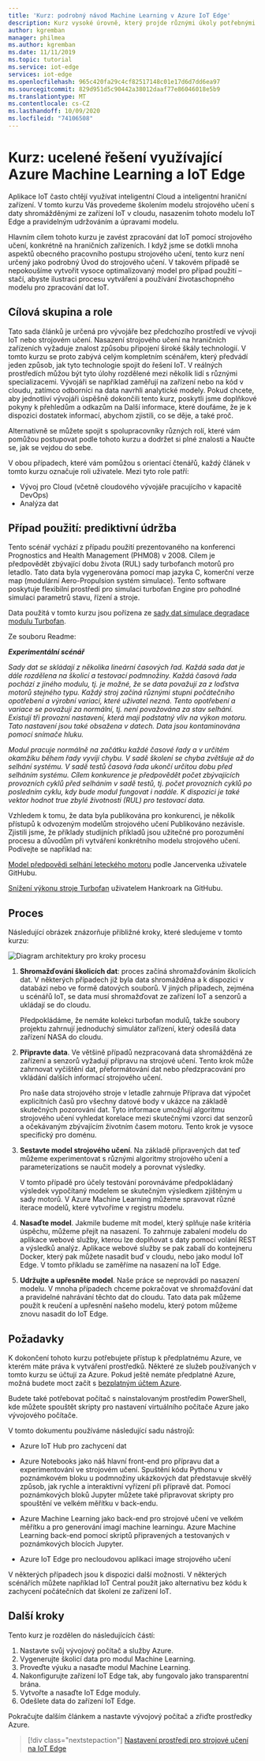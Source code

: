 ```yaml
---
title: 'Kurz: podrobný návod Machine Learning v Azure IoT Edge'
description: Kurz vysoké úrovně, který projde různými úkoly potřebnými k vytvoření komplexního strojového učení ve scénáři Edge.
author: kgremban
manager: philmea
ms.author: kgremban
ms.date: 11/11/2019
ms.topic: tutorial
ms.service: iot-edge
services: iot-edge
ms.openlocfilehash: 965c420fa29c4cf82517148c01e17d6d7dd6ea97
ms.sourcegitcommit: 829d951d5c90442a38012daaf77e86046018e5b9
ms.translationtype: MT
ms.contentlocale: cs-CZ
ms.lasthandoff: 10/09/2020
ms.locfileid: "74106508"
---
```

# <a name="tutorial-an-end-to-end-solution-using-azure-machine-learning-and-iot-edge"></a>Kurz: ucelené řešení využívající Azure Machine Learning a IoT Edge

Aplikace IoT často chtějí využívat inteligentní Cloud a inteligentní hraniční zařízení. V tomto kurzu Vás provedeme školením modelu strojového učení s daty shromážděnými ze zařízení IoT v cloudu, nasazením tohoto modelu IoT Edge a pravidelným udržováním a úpravami modelu.

Hlavním cílem tohoto kurzu je zavést zpracování dat IoT pomocí strojového učení, konkrétně na hraničních zařízeních. I když jsme se dotkli mnoha aspektů obecného pracovního postupu strojového učení, tento kurz není určený jako podrobný Úvod do strojového učení. V takovém případě se nepokoušíme vytvořit vysoce optimalizovaný model pro případ použití – stačí, abyste ilustraci procesu vytváření a používání životaschopného modelu pro zpracování dat IoT.

## <a name="target-audience-and-roles"></a>Cílová skupina a role

Tato sada článků je určená pro vývojáře bez předchozího prostředí ve vývoji IoT nebo strojovém učení. Nasazení strojového učení na hraničních zařízeních vyžaduje znalost způsobu připojení široké škály technologií. V tomto kurzu se proto zabývá celým kompletním scénářem, který předvádí jeden způsob, jak tyto technologie spojit do řešení IoT. V reálných prostředích můžou být tyto úlohy rozdělené mezi několik lidí s různými specializacemi. Vývojáři se například zaměřují na zařízení nebo na kód v cloudu, zatímco odborníci na data navrhli analytické modely. Pokud chcete, aby jednotliví vývojáři úspěšně dokončili tento kurz, poskytli jsme doplňkové pokyny k přehledům a odkazům na Další informace, které doufáme, že je k dispozici dostatek informací, abychom zjistili, co se děje, a také proč.

Alternativně se můžete spojit s spolupracovníky různých rolí, které vám pomůžou postupovat podle tohoto kurzu a dodržet si plné znalosti a Naučte se, jak se vejdou do sebe.

V obou případech, které vám pomůžou s orientací čtenářů, každý článek v tomto kurzu označuje roli uživatele. Mezi tyto role patří:

* Vývoj pro Cloud (včetně cloudového vývojáře pracujícího v kapacitě DevOps)
* Analýza dat

## <a name="use-case-predictive-maintenance"></a>Případ použití: prediktivní údržba

Tento scénář vychází z případu použití prezentovaného na konferenci Prognostics and Health Management (PHM08) v 2008. Cílem je předpovědět zbývající dobu života (RUL) sady turbofanch motorů pro letadlo. Tato data byla vygenerována pomocí map jazyka C, komerční verze map (modulární Aero-Propulsion systém simulace). Tento software poskytuje flexibilní prostředí pro simulaci turbofan Engine pro pohodlné simulaci parametrů stavu, řízení a stroje.

Data použitá v tomto kurzu jsou pořízena ze [sady dat simulace degradace modulu Turbofan](https://ti.arc.nasa.gov/tech/dash/groups/pcoe/prognostic-data-repository/#turbofan).

Ze souboru Readme:

***Experimentální scénář***

*Sady dat se skládají z několika lineární časových řad. Každá sada dat je dále rozdělena na školicí a testovací podmnožiny. Každá časová řada pochází z jiného modulu, tj. je možné, že se data považují za z loďstva motorů stejného typu. Každý stroj začíná různými stupni počátečního opotřebení a výrobní variací, které uživatel nezná. Tento opotřebení a variace se považují za normální, tj. není považována za stav selhání. Existují tři provozní nastavení, která mají podstatný vliv na výkon motoru. Tato nastavení jsou také obsažena v datech. Data jsou kontaminována pomocí snímače hluku.*

*Modul pracuje normálně na začátku každé časové řady a v určitém okamžiku během řady vyvíjí chybu. V sadě školení se chyba zvětšuje až do selhání systému. V sadě testů časová řada ukončí určitou dobu před selháním systému. Cílem konkurence je předpovědět počet zbývajících provozních cyklů před selháním v sadě testů, tj. počet provozních cyklů po posledním cyklu, kdy bude modul fungovat i nadále. K dispozici je také vektor hodnot true zbylé životnosti (RUL) pro testovací data.*

Vzhledem k tomu, že data byla publikována pro konkurenci, je několik přístupů k odvozeným modelům strojového učení Publikováno nezávisle. Zjistili jsme, že příklady studijních příkladů jsou užitečné pro porozumění procesu a důvodům při vytváření konkrétního modelu strojového učení. Podívejte se například na:

[Model předpovědi selhání leteckého motoru](https://github.com/jancervenka/turbofan_failure) podle Jancervenka uživatele GitHubu.

[Snížení výkonu stroje Turbofan](https://github.com/hankroark/Turbofan-Engine-Degradation) uživatelem Hankroark na GitHubu.

## <a name="process"></a>Proces

Následující obrázek znázorňuje přibližné kroky, které sledujeme v tomto kurzu:

![Diagram architektury pro kroky procesu](media/tutorial-machine-learning-edge-01-intro/tutorial-steps-overview.png)

1. **Shromažďování školicích dat**: proces začíná shromažďováním školicích dat. V některých případech již byla data shromážděna a k dispozici v databázi nebo ve formě datových souborů. V jiných případech, zejména u scénářů IoT, se data musí shromažďovat ze zařízení IoT a senzorů a ukládají se do cloudu.

   Předpokládáme, že nemáte kolekci turbofan modulů, takže soubory projektu zahrnují jednoduchý simulátor zařízení, který odesílá data zařízení NASA do cloudu.

1. **Připravte data**. Ve většině případů nezpracovaná data shromážděná ze zařízení a senzorů vyžadují přípravu na strojové učení. Tento krok může zahrnovat vyčištění dat, přeformátování dat nebo předzpracování pro vkládání dalších informací strojového učení.

   Pro naše data strojového stroje v letadle zahrnuje Příprava dat výpočet explicitních časů pro všechny datové body v ukázce na základě skutečných pozorování dat. Tyto informace umožňují algoritmu strojového učení vyhledat korelace mezi skutečnými vzorci dat senzorů a očekávaným zbývajícím životním časem motoru. Tento krok je vysoce specifický pro doménu.

1. **Sestavte model strojového učení**. Na základě připravených dat teď můžeme experimentovat s různými algoritmy strojového učení a parameterizations se naučit modely a porovnat výsledky.

   V tomto případě pro účely testování porovnáváme předpokládaný výsledek vypočítaný modelem se skutečným výsledkem zjištěným u sady motorů. V Azure Machine Learning můžeme spravovat různé iterace modelů, které vytvoříme v registru modelu.

1. **Nasaďte model**. Jakmile budeme mít model, který splňuje naše kritéria úspěchu, můžeme přejít na nasazení. To zahrnuje zabalení modelu do aplikace webové služby, kterou lze doplňovat s daty pomocí volání REST a výsledků analýz. Aplikace webové služby se pak zabalí do kontejneru Docker, který pak můžete nasadit buď v cloudu, nebo jako modul IoT Edge. V tomto příkladu se zaměříme na nasazení na IoT Edge.

1. **Udržujte a upřesněte model**. Naše práce se neprovádí po nasazení modelu. V mnoha případech chceme pokračovat ve shromažďování dat a pravidelné nahrávání těchto dat do cloudu. Tato data pak můžeme použít k reučení a upřesnění našeho modelu, který potom můžeme znovu nasadit do IoT Edge.

## <a name="prerequisites"></a>Požadavky

K dokončení tohoto kurzu potřebujete přístup k předplatnému Azure, ve kterém máte práva k vytváření prostředků. Některé ze služeb používaných v tomto kurzu se účtují za Azure. Pokud ještě nemáte předplatné Azure, možná budete moct začít s [bezplatným účtem Azure](https://azure.microsoft.com/offers/ms-azr-0044p/).

Budete také potřebovat počítač s nainstalovaným prostředím PowerShell, kde můžete spouštět skripty pro nastavení virtuálního počítače Azure jako vývojového počítače.

V tomto dokumentu používáme následující sadu nástrojů:

* Azure IoT Hub pro zachycení dat

* Azure Notebooks jako náš hlavní front-end pro přípravu dat a experimentování ve strojovém učení. Spuštění kódu Pythonu v poznámkovém bloku u podmnožiny ukázkových dat představuje skvělý způsob, jak rychle a interaktivní vyřízení při přípravě dat. Pomocí poznámkových bloků Jupyter můžete také připravovat skripty pro spouštění ve velkém měřítku v back-endu.

* Azure Machine Learning jako back-end pro strojové učení ve velkém měřítku a pro generování imagí machine learningu. Azure Machine Learning back-end pomocí skriptů připravených a testovaných v poznámkových blocích Jupyter.

* Azure IoT Edge pro necloudovou aplikaci image strojového učení

V některých případech jsou k dispozici další možnosti. V některých scénářích můžete například IoT Central použít jako alternativu bez kódu k zachycení počátečních dat školení ze zařízení IoT.

## <a name="next-steps"></a>Další kroky

Tento kurz je rozdělen do následujících částí:

1. Nastavte svůj vývojový počítač a služby Azure.
2. Vygenerujte školicí data pro modul Machine Learning.
3. Proveďte výuku a nasaďte modul Machine Learning.
4. Nakonfigurujte zařízení IoT Edge tak, aby fungovalo jako transparentní brána.
5. Vytvořte a nasaďte IoT Edge moduly.
6. Odešlete data do zařízení IoT Edge.

Pokračujte dalším článkem a nastavte vývojový počítač a zřiďte prostředky Azure.

> [!div class="nextstepaction"]
> [Nastavení prostředí pro strojové učení na IoT Edge](tutorial-machine-learning-edge-02-prepare-environment.md)
